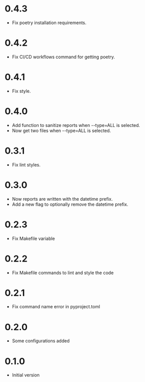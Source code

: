# 0.4.3

- Fix poetry installation requirements.

# 0.4.2

- Fix CI/CD workflows command for getting poetry.

# 0.4.1

- Fix style.

# 0.4.0

- Add function to sanitize reports when --type=ALL is selected.
- Now get two files when --type=ALL is selected.

# 0.3.1

- Fix lint styles.

# 0.3.0

- Now reports are written with the datetime prefix.
- Add a new flag to optionally remove the datetime prefix.

# 0.2.3

- Fix Makefile variable

# 0.2.2

- Fix Makefile commands to lint and style the code

# 0.2.1

- Fix command name error in pyproject.toml

# 0.2.0

- Some configurations added

# 0.1.0

- Initial version